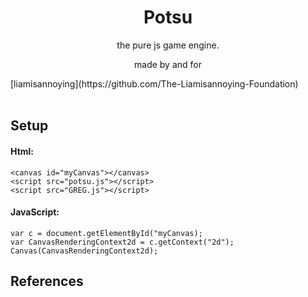 <div align="center">
<h1>Potsu </h1> the pure js game engine.
</div>

 <p align="center">made by and for </p> [liamisannoying](https://github.com/The-Liamisannoying-Foundation)
<br>
<br>

<h2>Setup</h2>
    <h4> Html: </h4>
    
    <canvas id="myCanvas"></canvas>
    <script src="potsu.js"></script>
    <script src="GREG.js"></script>
    
<h4> JavaScript: </h4>

    var c = document.getElementById("myCanvas);
    var CanvasRenderingContext2d = c.getContext("2d");
    Canvas(CanvasRenderingContext2d);


<h2>References</h2>





